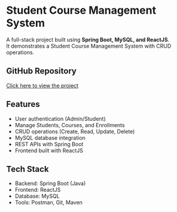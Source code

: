 # Student Course Management System

A full-stack project built using **Spring Boot, MySQL, and ReactJS**.  
It demonstrates a Student Course Management System with CRUD operations.

## GitHub Repository
[Click here to view the project](https://github.com/Harini2327/studentCourse.git)

## Features
- User authentication (Admin/Student)
- Manage Students, Courses, and Enrollments
- CRUD operations (Create, Read, Update, Delete)
- MySQL database integration
- REST APIs with Spring Boot
- Frontend built with ReactJS

## Tech Stack
- Backend: Spring Boot (Java)
- Frontend: ReactJS
- Database: MySQL
- Tools: Postman, Git, Maven
